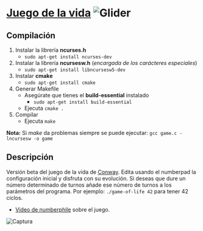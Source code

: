 # [Juego de la vida](http://en.wikipedia.org/wiki/Conway%27s_Game_of_Life) ![Glider](http://upload.wikimedia.org/wikipedia/commons/f/f2/Game_of_life_animated_glider.gif)
## Compilación
1. Instalar la librería **ncurses.h**
	* `sudo apt-get install ncurses-dev`
2. Instalar la librería **ncursesw.h** (*encargada de los carácteres especiales*)
 	* `sudo apt-get install libncursesw5-dev`
3. Instalar **cmake**
	* `sudo apt-get install cmake`
4. Generar Makefile
	* Asegúrate que tienes el **build-essential** instalado
		* `sudo apt-get install build-essential`
	* Ejecuta `cmake .`
5. Compilar
	* Ejecuta `make`
	
**Nota:** Si *make* da problemas siempre se puede ejecutar:
	`gcc game.c -lncursesw -o game`
	

## Descripción
Versión beta del juego de la vida de [Conway](http://en.wikipedia.org/wiki/John_Horton_Conway).
Edita usando el numberpad la configuración inicial y disfruta con su evolución. Si deseas que dure un número determinado de turnos añade ese número de turnos a los parámetros del programa. Por ejemplo: `./game-of-life 42` para tener 42 ciclos.
* [Video de numberphile](https://www.youtube.com/watch?v=E8kUJL04ELA) sobre el juego.

![Captura](http://i.imgur.com/aTafBJ7.png?1)
